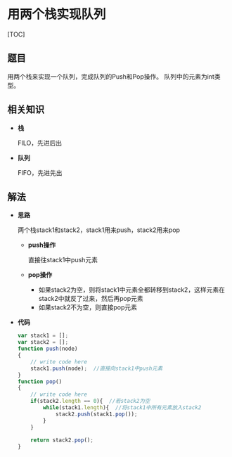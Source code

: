 # 用两个栈实现队列

[TOC]

## 题目

用两个栈来实现一个队列，完成队列的Push和Pop操作。 队列中的元素为int类型。



## 相关知识

- **栈**

  FILO，先进后出

- **队列**

  FIFO，先进先出



## 解法

- **思路**

  两个栈stack1和stack2，stack1用来push，stack2用来pop

  - **push操作**

    直接往stack1中push元素

  - **pop操作**

    - 如果stack2为空，则将stack1中元素全都转移到stack2，这样元素在stack2中就反了过来，然后再pop元素
    - 如果stack2不为空，则直接pop元素

- **代码**

  ```javascript
  var stack1 = [];
  var stack2 = [];
  function push(node)
  {
      // write code here
      stack1.push(node);  //直接向stack1中push元素
  }
  function pop()
  {
      // write code here
      if(stack2.length == 0){  //若stack2为空
          while(stack1.length){  //将stack1中所有元素放入stack2
              stack2.push(stack1.pop());
          }
      }
      
      return stack2.pop();
  }
  ```

  